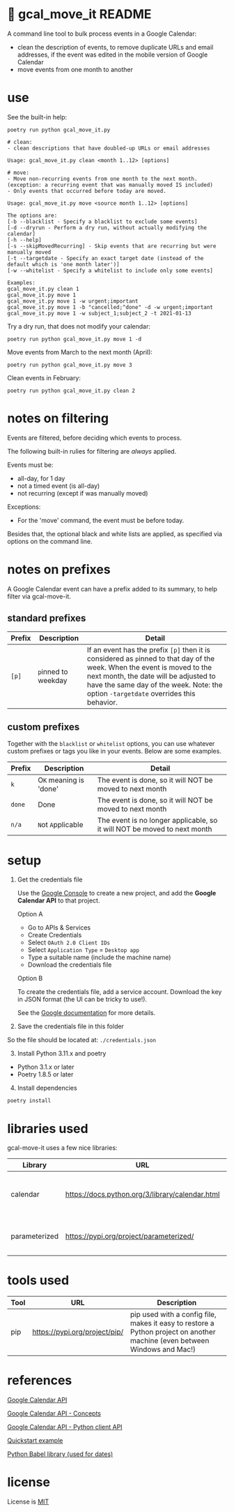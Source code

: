 # :calendar: gcal_move_it README

A command line tool to bulk process events in a Google Calendar:

- clean the description of events, to remove duplicate URLs and email addresses, if the event was edited in the mobile version of Google Calendar
- move events from one month to another

# use

See the built-in help:

```
poetry run python gcal_move_it.py
```

```
# clean:
- clean descriptions that have doubled-up URLs or email addresses

Usage: gcal_move_it.py clean <month 1..12> [options]

# move:
- Move non-recurring events from one month to the next month. (exception: a recurring event that was manually moved IS included)
- Only events that occurred before today are moved.

Usage: gcal_move_it.py move <source month 1..12> [options]

The options are:
[-b --blacklist - Specify a blacklist to exclude some events]
[-d --dryrun - Perform a dry run, without actually modifying the calendar]
[-h --help]
[-s --skipMovedRecurring] - Skip events that are recurring but were manually moved
[-t --targetdate - Specify an exact target date (instead of the default which is 'one month later')]
[-w --whitelist - Specify a whitelist to include only some events]

Examples:
gcal_move_it.py clean 1
gcal_move_it.py move 1
gcal_move_it.py move 1 -w urgent;important
gcal_move_it.py move 1 -b "cancelled;^done" -d -w urgent;important
gcal_move_it.py move 1 -w subject_1;subject_2 -t 2021-01-13
```

Try a dry run, that does not modify your calendar:

```
poetry run python gcal_move_it.py move 1 -d
```

Move events from March to the next month (April):

```
poetry run python gcal_move_it.py move 3
```

Clean events in February:

```
poetry run python gcal_move_it.py clean 2
```

# notes on filtering

Events are filtered, before deciding which events to process.

The following built-in rulies for filtering are _always_ applied.

Events must be:

- all-day, for 1 day
- not a timed event (is all-day)
- not recurring (except if was manually moved)

Exceptions:

- For the 'move' command, the event must be before today.

Besides that, the optional black and white lists are applied, as specified via options on the command line.

# notes on prefixes

A Google Calendar event can have a prefix added to its summary, to help filter via gcal-move-it.

## standard prefixes

| Prefix | Description         | Detail                                                                                                                                                                                                                                                     |
| ------ | ------------------- | ---------------------------------------------------------------------------------------------------------------------------------------------------------------------------------------------------------------------------------------------------------- |
| `[p]`  | `p`inned to weekday | If an event has the prefix `[p]` then it is considered as `p`inned to that day of the week. When the event is moved to the next month, the date will be adjusted to have the same day of the week. Note: the option `-targetdate` overrides this behavior. |

## custom prefixes

Together with the `blacklist` or `whitelist` options, you can use whatever custom prefixes or tags you like in your events. Below are some examples.

| Prefix | Description            | Detail                                                                   |
| ------ | ---------------------- | ------------------------------------------------------------------------ |
| `k`    | O`K` meaning is 'done' | The event is done, so it will NOT be moved to next month                 |
| `done` | Done                   | The event is done, so it will NOT be moved to next month                 |
| `n/a`  | `N`ot `A`pplicable     | The event is no longer applicable, so it will NOT be moved to next month |

# setup

1. Get the credentials file

   Use the [Google Console](https://console.cloud.google.com/) to create a new project, and add the **Google Calendar API** to that project.

   Option A

   - Go to APIs & Services
   - Create Credentials
   - Select `OAuth 2.0 Client IDs`
   - Select `Application Type` = `Desktop app`
   - Type a suitable name (include the machine name)
   - Download the credentials file

   Option B

   To create the credentials file, add a service account. Download the key in JSON format (the UI can be tricky to use!).

   See the [Google documentation](https://cloud.google.com/docs/authentication/getting-started) for more details.

2. Save the credentials file in this folder

So the file should be located at: `./credentials.json`

3. Install Python 3.11.x and poetry

- Python 3.1.x or later
- Poetry 1.8.5 or later

4. Install dependencies

```
poetry install
```

# libraries used

gcal-move-it uses a few nice libraries:

| Library       | URL                                             | Description                                              |
| ------------- | ----------------------------------------------- | -------------------------------------------------------- |
| calendar      | https://docs.python.org/3/library/calendar.html | For calendar operations like ‘get weekday for this date’ |
| parameterized | https://pypi.org/project/parameterized/         | Easily parameterize your unit tests                      |

# tools used

| Tool | URL                           | Description                                                                                                               |
| ---- | ----------------------------- | ------------------------------------------------------------------------------------------------------------------------- |
| pip  | https://pypi.org/project/pip/ | pip used with a config file, makes it easy to restore a Python project on another machine (even between Windows and Mac!) |

# references

[Google Calendar API](https://developers.google.com/calendar/v3/reference/events/list)

[Google Calendar API - Concepts](https://developers.google.com/calendar/concepts)

[Google Calendar API - Python client API](http://googleapis.github.io/google-api-python-client/docs/dyn/calendar_v3.events.html)

[Quickstart example](https://developers.google.com/calendar/quickstart/python)

[Python Babel library (used for dates)](http://babel.pocoo.org/en/latest/)

# license

License is [MIT](./LICENSE)
